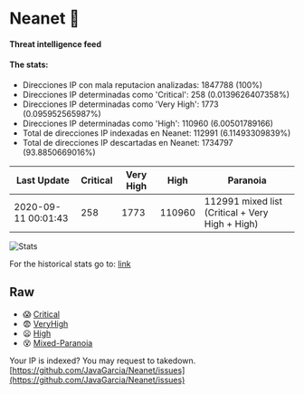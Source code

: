 # Neanet :hocho:
#### Threat intelligence feed
#### The stats:

- Direcciones IP con mala reputacion analizadas: 1847788 (100%)
- Direcciones IP determinadas como 'Critical':  258 (0.0139626407358%)
- Direcciones IP determinadas como 'Very High':  1773 (0.095952565987%)
- Direcciones IP determinadas como 'High':  110960 (6.00501789166)
- Total de direcciones IP indexadas en Neanet:  112991 (6.11493309839%)
- Total de direcciones IP descartadas en Neanet:  1734797 (93.8850669016%)

| Last Update | Critical | Very High | High | Paranoia |
| --- | --- | --- | --- | --- |
| 2020-09-11 00:01:43 | 258 | 1773 | 110960 | 112991 mixed list (Critical + Very High + High)|

![Stats](https://docs.google.com/spreadsheets/d/e/2PACX-1vSnaNMIXVabIpDJjufMlzH7poXnshF3mgd8Is1g9ytUEzVsP5my4Trn8f-xkoLLQ38xpL3HtmUexLo6/pubchart?oid=501124687&format=image)

For the historical stats go to: [link](/stats.csv)
## Raw
- :scream: [Critical](https://raw.githubusercontent.com/JavaGarcia/Neanet/master/blacklists/neanet_critical.txt)
- :fearful: [VeryHigh](https://raw.githubusercontent.com/JavaGarcia/Neanet/master/blacklists/neanet_veryHigh.txtt)
- :frowning: [High](https://raw.githubusercontent.com/JavaGarcia/Neanet/master/blacklists/neanet_high.txt)
- :dizzy_face: [Mixed-Paranoia](https://raw.githubusercontent.com/JavaGarcia/Neanet/master/blacklists/neanet_all.txt)


Your IP is indexed? You may request to takedown. [https://github.com/JavaGarcia/Neanet/issues](https://github.com/JavaGarcia/Neanet/issues)

























































































































































































































































































































































































































































































































































































































































































































